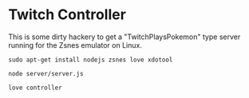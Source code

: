 <h1>Twitch Controller</h1>

This is some dirty hackery to get a "TwitchPlaysPokemon" type server running for the Zsnes emulator on Linux.

`sudo apt-get install nodejs zsnes love xdotool`

`node server/server.js`

`love controller`
